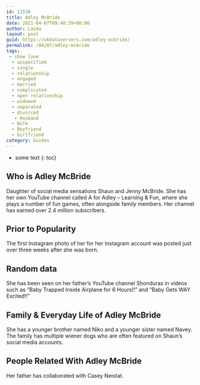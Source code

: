 ```yaml
---
id: 11530
title: Adley McBride
date: 2021-04-07T09:48:39+00:00
author: Laima
layout: post
guid: https://ukdataservers.com/adley-mcbride/
permalink: /04/07/adley-mcbride
tags:
 - show love
  - unspecified
  - single
  - relationship
  - engaged
  - married
  - complicated
  - open relationship
  - widowed
  - separated
  - divorced
   - Husband
  - Wife
  - Boyfriend
  - Girlfriend
category: Guides
---
```


* some text
{: toc}


## Who is Adley McBride
                  
                  
                  
Daughter of social media sensations Shaun and Jenny McBride. She has her own YouTube channel called A for Adley &#8211; Learning & Fun, where she plays a number of fun games, often alongside family members. Her channel has earned over 2.4 million subscribers. 
                  
              
            
              
            
                
                
                
## Prior to Popularity
                  
                  
                  
The first Instagram photo of her for her Instagram account was posted just over three weeks after she was born. 
                  
              
            
              
            
                
                
                
## Random data
                  
                  
                  
She has been seen on her father&#8217;s YouTube channel Shonduras in videos such as &#8220;Baby Trapped Inside Airplane for 6 Hours!!&#8221; and &#8220;Baby Gets WAY Excited!!&#8221;
                  
              
            
              
            
                
                
                
## Family & Everyday Life of Adley McBride
                  
                  
                  
She has a younger brother named Niko and a younger sister named Navey. The family has multiple wiener dogs who are often featured on Shaun&#8217;s social media accounts. 
                  
              
            
              
            
                
                
                
## People Related With Adley McBride
                  
                  
                  
Her father has collaborated with Casey Neistat.
                  
              
            
              
            
                
              
            
              
              
            
            
              
            
          
          
          